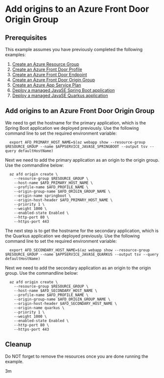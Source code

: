 
# Add origins to an Azure Front Door Origin Group

## Prerequisites

<!-- workflow.run()

  if [[ -z $REGION ]]; then
    export REGION=westus
  fi

  -->
<!-- workflow.cron(0 3 * * 5) -->
<!-- workflow.include(../create-origin-group/README.md) -->
<!-- workflow.include(../../appservice/javase-springboot/README.md) -->
<!-- workflow.include(../../appservice/javase-quarkus/README.md) -->

This example assumes you have previously completed the following examples:

1. [Create an Azure Resource Group](../../group/create/README.md)
1. [Create an Azure Front Door Profile](../create-profile/README.md)
1. [Create an Azure Front Door Endpoint](../create-endpoint/README.md)
1. [Create an Azure Front Door Origin Group](../create-origin-group/README.md)
1. [Create an Azure App Service Plan](../../appservice/create-plan/README.md)
1. [Deploy a managed JavaSE Spring Boot application](../../appservice/javase-springboot/README.md)
1. [Deploy a managed JavaSE Quarkus application](../../appservice/javase-quarkus/README.md)

## Add origins to an Azure Front Door Origin Group

We need to get the hostname for the primary application, which is the Spring Boot application
we deployed previously. Use the following command line to set the required environment variable:

```shell
  export AFD_PRIMARY_HOST_NAME=$(az webapp show --resource-group $RESOURCE_GROUP --name $APPSERVICE_JAVASE_SPRINGBOOT --output tsv --query defaultHostName)
```

Next we need to add the primary application as an origin to the origin group. Use the commandline below:

```shell
  az afd origin create \
    --resource-group $RESOURCE_GROUP \
    --host-name $AFD_PRIMARY_HOST_NAME \
    --profile-name $AFD_PROFILE_NAME \
    --origin-group-name $AFD_ORIGIN_GROUP_NAME \
    --origin-name springboot \
    --origin-host-header $AFD_PRIMARY_HOST_NAME \
    --priority 1 \
    --weight 1000 \
    --enabled-state Enabled \
    --http-port 80 \
    --https-port 443
```

The next step is to get the hostname for the secondary application, which is the Quarkus application
we deployed previously. Use the following command line to set the required environment variable:

```shell
  export AFD_SECONDARY_HOST_NAME=$(az webapp show --resource-group $RESOURCE_GROUP --name $APPSERVICE_JAVASE_QUARKUS --output tsv --query defaultHostName)
```

Next we need to add the secondary application as an origin to the origin group. Use the commandline below:

```shell
  az afd origin create \
    --resource-group $RESOURCE_GROUP \
    --host-name $AFD_SECONDARY_HOST_NAME \
    --profile-name $AFD_PROFILE_NAME \
    --origin-group-name $AFD_ORIGIN_GROUP_NAME \
    --origin-host-header $AFD_SECONDARY_HOST_NAME \
    --origin-name quarkus \
    --priority 1 \
    --weight 1000 \
    --enabled-state Enabled \
    --http-port 80 \
    --https-port 443
```

<!-- workflow.directOnly()

  export RESULT=$(az afd origin show --origin-name springboot --origin-group-name $AFD_ORIGIN_GROUP_NAME --profile-name $AFD_PROFILE_NAME --resource-group $RESOURCE_GROUP --output tsv --query provisioningState)
  if [[ "$RESULT" != Succeeded ]]; then
    az group delete --name $RESOURCE_GROUP --yes || true
    echo "Azure Front Door Origin - springboot - was not provisioned properly"
    exit 1
  fi
  export RESULT=$(az afd origin show --origin-name quarkus --origin-group-name $AFD_ORIGIN_GROUP_NAME --profile-name $AFD_PROFILE_NAME --resource-group $RESOURCE_GROUP --output tsv --query provisioningState)
  az group delete --name $RESOURCE_GROUP --yes || true
  if [[ "$RESULT" != Succeeded ]]; then
    echo "Azure Front Door Origin Group - quarkus - was not provisioned properly"
    exit 1
  fi

  -->

## Cleanup

Do NOT forget to remove the resources once you are done running the example.

3m
